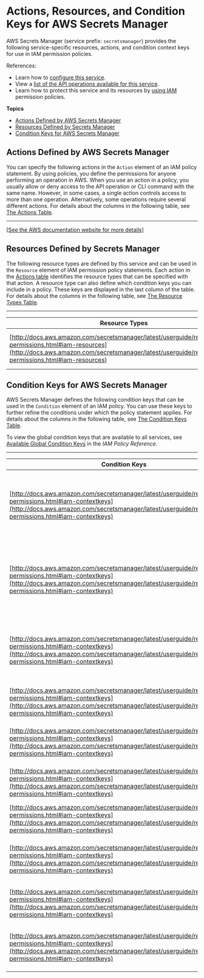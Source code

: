 # Actions, Resources, and Condition Keys for AWS Secrets Manager<a name="list_awssecretsmanager"></a>

AWS Secrets Manager \(service prefix: `secretsmanager`\) provides the following service\-specific resources, actions, and condition context keys for use in IAM permission policies\.

References:
+ Learn how to [configure this service](http://docs.aws.amazon.com/secretsmanager/latest/userguide/)\.
+ View a [list of the API operations available for this service](http://docs.aws.amazon.com/secretsmanager/latest/userguide/)\.
+ Learn how to protect this service and its resources by [using IAM](http://docs.aws.amazon.com/secretsmanager/latest/userguide/auth-and-access.html) permission policies\.

**Topics**
+ [Actions Defined by AWS Secrets Manager](#awssecretsmanager-actions-as-permissions)
+ [Resources Defined by Secrets Manager](#awssecretsmanager-resources-for-iam-policies)
+ [Condition Keys for AWS Secrets Manager](#awssecretsmanager-policy-keys)

## Actions Defined by AWS Secrets Manager<a name="awssecretsmanager-actions-as-permissions"></a>

You can specify the following actions in the `Action` element of an IAM policy statement\. By using policies, you define the permissions for anyone performing an operation in AWS\. When you use an action in a policy, you usually allow or deny access to the API operation or CLI command with the same name\. However, in some cases, a single action controls access to more than one operation\. Alternatively, some operations require several different actions\. For details about the columns in the following table, see [The Actions Table](reference_policies_actions-resources-contextkeys.md#actions_table)\.


****  
[\[See the AWS documentation website for more details\]](http://docs.aws.amazon.com/IAM/latest/UserGuide/list_awssecretsmanager.html)

## Resources Defined by Secrets Manager<a name="awssecretsmanager-resources-for-iam-policies"></a>

The following resource types are defined by this service and can be used in the `Resource` element of IAM permission policy statements\. Each action in the [Actions table](#awssecretsmanager-actions-as-permissions) identifies the resource types that can be specified with that action\. A resource type can also define which condition keys you can include in a policy\. These keys are displayed in the last column of the table\. For details about the columns in the following table, see [The Resource Types Table](reference_policies_actions-resources-contextkeys.md#resources_table)\.


****  

| Resource Types | ARN | Condition Keys | 
| --- | --- | --- | 
| [http://docs.aws.amazon.com/secretsmanager/latest/userguide/reference_iam-permissions.html#iam-resources](http://docs.aws.amazon.com/secretsmanager/latest/userguide/reference_iam-permissions.html#iam-resources) | arn:$\{Partition\}:secretsmanager:$\{Region\}:$\{Account\}:secret:$\{SecretId\} | [secretsmanager:resource/AllowRotationLambdaArn](#awssecretsmanager-secretsmanager_resource_AllowRotationLambdaArn)  | 

## Condition Keys for AWS Secrets Manager<a name="awssecretsmanager-policy-keys"></a>

AWS Secrets Manager defines the following condition keys that can be used in the `Condition` element of an IAM policy\. You can use these keys to further refine the conditions under which the policy statement applies\. For details about the columns in the following table, see [The Condition Keys Table](reference_policies_actions-resources-contextkeys.md#context_keys_table)\.

To view the global condition keys that are available to all services, see [Available Global Condition Keys](http://docs.aws.amazon.com/IAM/latest/UserGuide/reference_policies_condition-keys.html#AvailableKeys) in the *IAM Policy Reference*\.


****  

| Condition Keys | Description | Type | 
| --- | --- | --- | 
| [http://docs.aws.amazon.com/secretsmanager/latest/userguide/reference_iam-permissions.html#iam-contextkeys](http://docs.aws.amazon.com/secretsmanager/latest/userguide/reference_iam-permissions.html#iam-contextkeys) | Filters access by a key that is present in the request the user makes to the Secrets Manager service\. | String | 
| [http://docs.aws.amazon.com/secretsmanager/latest/userguide/reference_iam-permissions.html#iam-contextkeys](http://docs.aws.amazon.com/secretsmanager/latest/userguide/reference_iam-permissions.html#iam-contextkeys) | Filters access by the list of all the tag key namespresent in the request the user makes to the Secrets Manager service\. | String | 
| [http://docs.aws.amazon.com/secretsmanager/latest/userguide/reference_iam-permissions.html#iam-contextkeys](http://docs.aws.amazon.com/secretsmanager/latest/userguide/reference_iam-permissions.html#iam-contextkeys) | Filters access by the ARN of the rotation Lambda function associated with the secret\. | ARN | 
| [http://docs.aws.amazon.com/secretsmanager/latest/userguide/reference_iam-permissions.html#iam-contextkeys](http://docs.aws.amazon.com/secretsmanager/latest/userguide/reference_iam-permissions.html#iam-contextkeys) | Filters access by the SecretID value in the request\. | ARN | 
| [http://docs.aws.amazon.com/secretsmanager/latest/userguide/reference_iam-permissions.html#iam-contextkeys](http://docs.aws.amazon.com/secretsmanager/latest/userguide/reference_iam-permissions.html#iam-contextkeys) | Filters access by the friendly name of the secret in the request\. | String | 
| [http://docs.aws.amazon.com/secretsmanager/latest/userguide/reference_iam-permissions.html#iam-contextkeys](http://docs.aws.amazon.com/secretsmanager/latest/userguide/reference_iam-permissions.html#iam-contextkeys) | Filters access by the description text in the request\. | String | 
| [http://docs.aws.amazon.com/secretsmanager/latest/userguide/reference_iam-permissions.html#iam-contextkeys](http://docs.aws.amazon.com/secretsmanager/latest/userguide/reference_iam-permissions.html#iam-contextkeys) | Filters access by the ARN of the KMS key in the request\. | String | 
| [http://docs.aws.amazon.com/secretsmanager/latest/userguide/reference_iam-permissions.html#iam-contextkeys](http://docs.aws.amazon.com/secretsmanager/latest/userguide/reference_iam-permissions.html#iam-contextkeys) | Filters access by the unique identifier of the version of the secret in the request\. | String | 
| [http://docs.aws.amazon.com/secretsmanager/latest/userguide/reference_iam-permissions.html#iam-contextkeys](http://docs.aws.amazon.com/secretsmanager/latest/userguide/reference_iam-permissions.html#iam-contextkeys) | Filters access by the list of version stages in the request\. | String | 
| [http://docs.aws.amazon.com/secretsmanager/latest/userguide/reference_iam-permissions.html#iam-contextkeys](http://docs.aws.amazon.com/secretsmanager/latest/userguide/reference_iam-permissions.html#iam-contextkeys) | Filters access by the ARN of the rotation Lambda function in the request\. | ARN | 